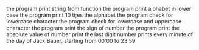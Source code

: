 the program print string from function
the program print alphabet in lower case
the program print 10 ti;es the alphabet
the program check for lowercase character
the program check for lowercase and uppercase character
the program print the sign of number
the program print the absolute value of number
print the last digit number
prints every minute of the day of Jack Bauer, starting from 00:00 to 23:59.
